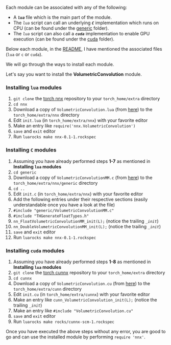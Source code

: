 Each module can be associated with any of the following:

* A ***`lua`*** file which is the main part of the module. 
* The *`lua`* script can call an underlying ***`C`*** implementation which runs on CPU (can be found under the [generic](https://github.com/kmul00/torch-vol/tree/master/generic) folder).
* The *`lua`* script can also call a ***`cuda`*** implementation to enable GPU execution (can be found under the [cuda](https://github.com/kmul00/torch-vol/tree/master/cuda) folder).

Below each module, in the [README](https://github.com/kmul00/torch-vol/blob/master/README.md), I have mentioned the associated files (`lua` or `c` or `cuda`).

We will go through the ways to install each module.

Let's say you want to install the **VolumetricConvolution** module.

### Installing `lua` modules

1. `git clone` the [torch nnx](https://github.com/clementfarabet/lua---nnx) repository to your `torch_home/extra` directory
2. `cd nnx`
3. Download a copy of `VolumetricConvolution.lua` (from [here](https://github.com/kmul00/torch-vol)) to the `torch_home/extra/nnx` directory
4. Edit `init.lua` (in `torch_home/extra/nnx`) with your favorite editor
5. Make an entry like `require('nnx.VolumetricConvolution')`
6. `save` and `exit` editor
7. Run `luarocks make nnx-0.1-1.rockspec`

### Installing `C` modules

1. Assuming you have already performed steps **1-7** as mentioned in **Installing `lua` modules**
2. `cd generic`
3. Download a copy of `VolumetricConvolutionMM.c` (from [here](https://github.com/kmul00/torch-vol/tree/master/generic)) to the `torch_home/extra/nnx/generic` directory
4. `cd ..`
5. Edit `init.c` (in `torch_home/extra/nnx`) with your favorite editor
6. Add the following entries under their respective sections (easily understandable once you have a look at the file)
  1. `#include "generic/VolumetricConvolutionMM.c"`
  2. `#include "THGenerateFloatTypes.h"`
  3. `nn_FloatVolumetricConvolutionMM_init(L);` (notice the trailing *`_init`*)
  4. `nn_DoubleVolumetricConvolutionMM_init(L);` (notice the trailing *`_init`*)
7. `save` and `exit` editor
8. Run `luarocks make nnx-0.1-1.rockspec`

### Installing `cuda` modules

1. Assuming you have already performed steps **1-8** as mentioned in **Installing `lua` modules**
2. `git clone` the [torch cunnx](https://github.com/nicholas-leonard/cunnx) repository to your `torch_home/extra` directory
3. `cd cunnx`
4. Download a copy of `VolumetricConvolution.cu`  (from [here](https://github.com/kmul00/torch-vol/tree/master/cuda)) to the `torch_home/extra/cunn` directory
5. Edit `init.cu` (in `torch_home/extra/cunnx`) with your favorite editor
6. Make an entry like `cunn_VolumetricConvolution_init(L);` (notice the trailing *`_init`*)
7. Make an entry like `#include "VolumetricConvolution.cu"`
8. `save` and `exit` editor
9. Run `luarocks make rocks/cunnx-scm-1.rockspec`


Once you have executed the above steps without any error, you are good to go and can use the installed module by performing `require 'nnx'`.
